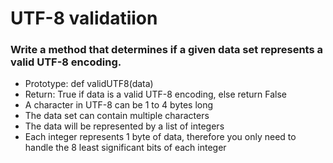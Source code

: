 <h1>UTF-8 validatiion</h1>
<h3>Write a method that determines if a given data set represents a valid UTF-8 encoding.</h3>
<ul>
<li>Prototype: def validUTF8(data)</li>
<li>Return: True if data is a valid UTF-8 encoding, else return False</li>
<li>A character in UTF-8 can be 1 to 4 bytes long</li>
<li>The data set can contain multiple characters</li>
<li>The data will be represented by a list of integers</li>
<li>Each integer represents 1 byte of data, therefore you only need to handle the 8 least significant bits of each integer</li>
</ul>